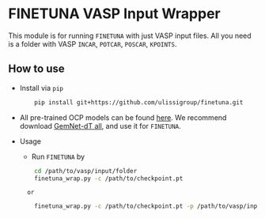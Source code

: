 # FINETUNA VASP Input Wrapper
This module is for running `FINETUNA` with just VASP input files. All you need is a folder with VASP `INCAR`, `POTCAR`, `POSCAR`, `KPOINTS`.
## How to use
- Install via `pip`

    ```sh
        pip install git+https://github.com/ulissigroup/finetuna.git
    ```
    
- All pre-trained OCP models can be found [here](https://github.com/Open-Catalyst-Project/ocp/blob/main/MODELS.md). We recommend download [GemNet-dT all](https://dl.fbaipublicfiles.com/opencatalystproject/models/2021_08/s2ef/gemnet_t_direct_h512_all.pt), and use it for `FINETUNA`.
    
- Usage
    - Run `FINETUNA` by
    ```sh
        cd /path/to/vasp/input/folder
        finetuna_wrap.py -c /path/to/checkpoint.pt
    ```
        or
    ```sh
        finetuna_wrap.py -c /path/to/checkpoint.pt -p /path/to/vasp/input/folder
    ```
